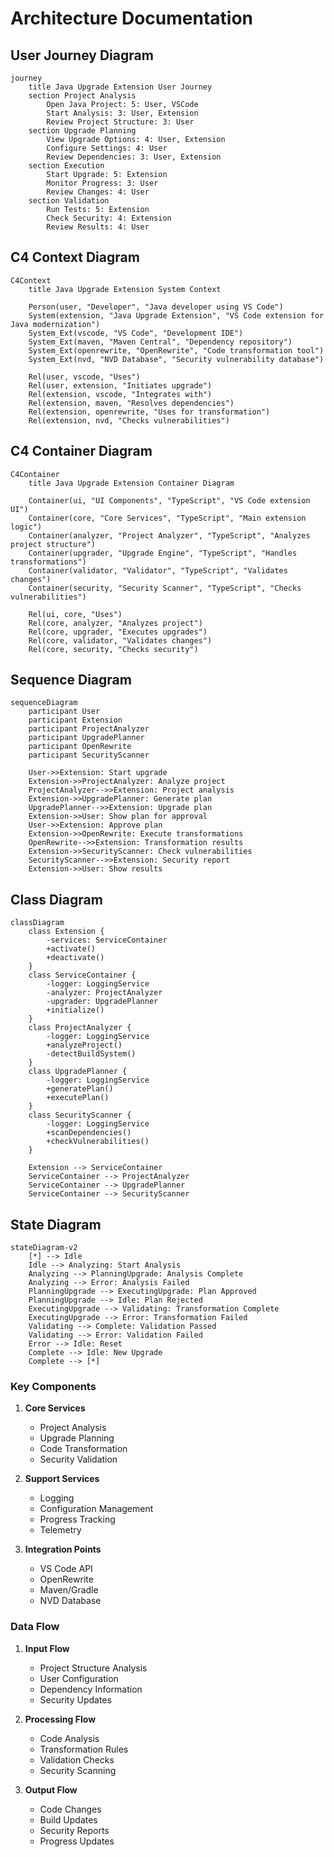 # Architecture Documentation

## User Journey Diagram

```mermaid
journey
    title Java Upgrade Extension User Journey
    section Project Analysis
        Open Java Project: 5: User, VSCode
        Start Analysis: 3: User, Extension
        Review Project Structure: 3: User
    section Upgrade Planning
        View Upgrade Options: 4: User, Extension
        Configure Settings: 4: User
        Review Dependencies: 3: User, Extension
    section Execution
        Start Upgrade: 5: Extension
        Monitor Progress: 3: User
        Review Changes: 4: User
    section Validation
        Run Tests: 5: Extension
        Check Security: 4: Extension
        Review Results: 4: User
```

## C4 Context Diagram

```mermaid
C4Context
    title Java Upgrade Extension System Context

    Person(user, "Developer", "Java developer using VS Code")
    System(extension, "Java Upgrade Extension", "VS Code extension for Java modernization")
    System_Ext(vscode, "VS Code", "Development IDE")
    System_Ext(maven, "Maven Central", "Dependency repository")
    System_Ext(openrewrite, "OpenRewrite", "Code transformation tool")
    System_Ext(nvd, "NVD Database", "Security vulnerability database")

    Rel(user, vscode, "Uses")
    Rel(user, extension, "Initiates upgrade")
    Rel(extension, vscode, "Integrates with")
    Rel(extension, maven, "Resolves dependencies")
    Rel(extension, openrewrite, "Uses for transformation")
    Rel(extension, nvd, "Checks vulnerabilities")
```

## C4 Container Diagram

```mermaid
C4Container
    title Java Upgrade Extension Container Diagram

    Container(ui, "UI Components", "TypeScript", "VS Code extension UI")
    Container(core, "Core Services", "TypeScript", "Main extension logic")
    Container(analyzer, "Project Analyzer", "TypeScript", "Analyzes project structure")
    Container(upgrader, "Upgrade Engine", "TypeScript", "Handles transformations")
    Container(validator, "Validator", "TypeScript", "Validates changes")
    Container(security, "Security Scanner", "TypeScript", "Checks vulnerabilities")

    Rel(ui, core, "Uses")
    Rel(core, analyzer, "Analyzes project")
    Rel(core, upgrader, "Executes upgrades")
    Rel(core, validator, "Validates changes")
    Rel(core, security, "Checks security")
```

## Sequence Diagram

```mermaid
sequenceDiagram
    participant User
    participant Extension
    participant ProjectAnalyzer
    participant UpgradePlanner
    participant OpenRewrite
    participant SecurityScanner

    User->>Extension: Start upgrade
    Extension->>ProjectAnalyzer: Analyze project
    ProjectAnalyzer-->>Extension: Project analysis
    Extension->>UpgradePlanner: Generate plan
    UpgradePlanner-->>Extension: Upgrade plan
    Extension->>User: Show plan for approval
    User->>Extension: Approve plan
    Extension->>OpenRewrite: Execute transformations
    OpenRewrite-->>Extension: Transformation results
    Extension->>SecurityScanner: Check vulnerabilities
    SecurityScanner-->>Extension: Security report
    Extension->>User: Show results
```

## Class Diagram

```mermaid
classDiagram
    class Extension {
        -services: ServiceContainer
        +activate()
        +deactivate()
    }
    class ServiceContainer {
        -logger: LoggingService
        -analyzer: ProjectAnalyzer
        -upgrader: UpgradePlanner
        +initialize()
    }
    class ProjectAnalyzer {
        -logger: LoggingService
        +analyzeProject()
        -detectBuildSystem()
    }
    class UpgradePlanner {
        -logger: LoggingService
        +generatePlan()
        +executePlan()
    }
    class SecurityScanner {
        -logger: LoggingService
        +scanDependencies()
        +checkVulnerabilities()
    }

    Extension --> ServiceContainer
    ServiceContainer --> ProjectAnalyzer
    ServiceContainer --> UpgradePlanner
    ServiceContainer --> SecurityScanner
```

## State Diagram

```mermaid
stateDiagram-v2
    [*] --> Idle
    Idle --> Analyzing: Start Analysis
    Analyzing --> PlanningUpgrade: Analysis Complete
    Analyzing --> Error: Analysis Failed
    PlanningUpgrade --> ExecutingUpgrade: Plan Approved
    PlanningUpgrade --> Idle: Plan Rejected
    ExecutingUpgrade --> Validating: Transformation Complete
    ExecutingUpgrade --> Error: Transformation Failed
    Validating --> Complete: Validation Passed
    Validating --> Error: Validation Failed
    Error --> Idle: Reset
    Complete --> Idle: New Upgrade
    Complete --> [*]
```

### Key Components

1. **Core Services**
   - Project Analysis
   - Upgrade Planning
   - Code Transformation
   - Security Validation

2. **Support Services**
   - Logging
   - Configuration Management
   - Progress Tracking
   - Telemetry

3. **Integration Points**
   - VS Code API
   - OpenRewrite
   - Maven/Gradle
   - NVD Database

### Data Flow

1. **Input Flow**
   - Project Structure Analysis
   - User Configuration
   - Dependency Information
   - Security Updates

2. **Processing Flow**
   - Code Analysis
   - Transformation Rules
   - Validation Checks
   - Security Scanning

3. **Output Flow**
   - Code Changes
   - Build Updates
   - Security Reports
   - Progress Updates
